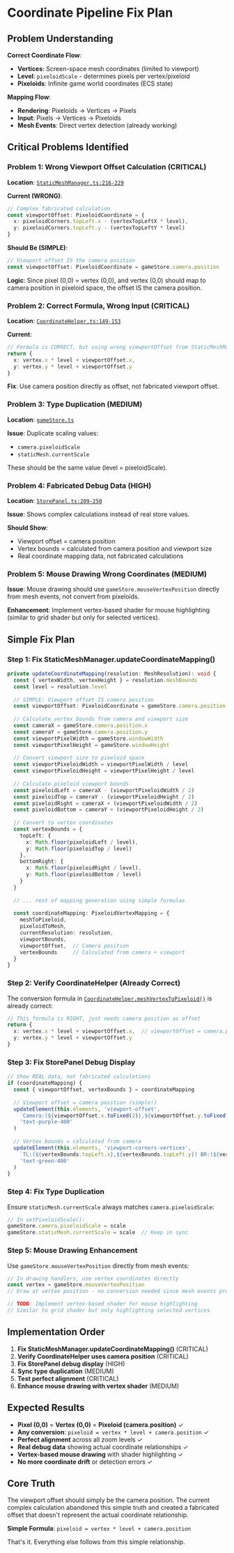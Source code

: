 # Coordinate Pipeline Fix Plan

## Problem Understanding

**Correct Coordinate Flow**:
- **Vertices**: Screen-space mesh coordinates (limited to viewport)
- **Level**: `pixeloidScale` - determines pixels per vertex/pixeloid  
- **Pixeloids**: Infinite game world coordinates (ECS state)

**Mapping Flow**:
- **Rendering**: Pixeloids → Vertices → Pixels
- **Input**: Pixels → Vertices → Pixeloids
- **Mesh Events**: Direct vertex detection (already working)

## Critical Problems Identified

### **Problem 1: Wrong Viewport Offset Calculation** (CRITICAL)

**Location**: [`StaticMeshManager.ts:216-229`](app/src/game/StaticMeshManager.ts:216)

**Current (WRONG)**:
```typescript
// Complex fabricated calculation
const viewportOffset: PixeloidCoordinate = {
  x: pixeloidCorners.topLeft.x - (vertexTopLeftX * level),
  y: pixeloidCorners.topLeft.y - (vertexTopLeftY * level)
}
```

**Should Be (SIMPLE)**:
```typescript
// Viewport offset IS the camera position
const viewportOffset: PixeloidCoordinate = gameStore.camera.position
```

**Logic**: Since pixel (0,0) = vertex (0,0), and vertex (0,0) should map to camera position in pixeloid space, the offset IS the camera position.

### **Problem 2: Correct Formula, Wrong Input** (CRITICAL)

**Location**: [`CoordinateHelper.ts:149-153`](app/src/game/CoordinateHelper.ts:149)

**Current**:
```typescript
// Formula is CORRECT, but using wrong viewportOffset from StaticMeshManager
return {
  x: vertex.x * level + viewportOffset.x,
  y: vertex.y * level + viewportOffset.y
}
```

**Fix**: Use camera position directly as offset, not fabricated viewport offset.

### **Problem 3: Type Duplication** (MEDIUM)

**Location**: [`gameStore.ts`](app/src/store/gameStore.ts:31)

**Issue**: Duplicate scaling values:
- `camera.pixeloidScale` 
- `staticMesh.currentScale`

These should be the same value (level = pixeloidScale).

### **Problem 4: Fabricated Debug Data** (HIGH)

**Location**: [`StorePanel.ts:209-250`](app/src/ui/StorePanel.ts:209)

**Issue**: Shows complex calculations instead of real store values.

**Should Show**:
- Viewport offset = camera position
- Vertex bounds = calculated from camera position and viewport size
- Real coordinate mapping data, not fabricated calculations

### **Problem 5: Mouse Drawing Wrong Coordinates** (MEDIUM)

**Issue**: Mouse drawing should use `gameStore.mouseVertexPosition` directly from mesh events, not convert from pixeloids.

**Enhancement**: Implement vertex-based shader for mouse highlighting (similar to grid shader but only for selected vertices).

## Simple Fix Plan

### **Step 1: Fix StaticMeshManager.updateCoordinateMapping()**

```typescript
private updateCoordinateMapping(resolution: MeshResolution): void {
  const { vertexWidth, vertexHeight } = resolution.meshBounds
  const level = resolution.level
  
  // SIMPLE: Viewport offset IS camera position
  const viewportOffset: PixeloidCoordinate = gameStore.camera.position
  
  // Calculate vertex bounds from camera and viewport size
  const cameraX = gameStore.camera.position.x
  const cameraY = gameStore.camera.position.y
  const viewportPixelWidth = gameStore.windowWidth
  const viewportPixelHeight = gameStore.windowHeight
  
  // Convert viewport size to pixeloid space
  const viewportPixeloidWidth = viewportPixelWidth / level
  const viewportPixeloidHeight = viewportPixelHeight / level
  
  // Calculate pixeloid viewport bounds
  const pixeloidLeft = cameraX - (viewportPixeloidWidth / 2)
  const pixeloidTop = cameraY - (viewportPixeloidHeight / 2)
  const pixeloidRight = cameraX + (viewportPixeloidWidth / 2)
  const pixeloidBottom = cameraY + (viewportPixeloidHeight / 2)
  
  // Convert to vertex coordinates
  const vertexBounds = {
    topLeft: { 
      x: Math.floor(pixeloidLeft / level), 
      y: Math.floor(pixeloidTop / level) 
    },
    bottomRight: { 
      x: Math.floor(pixeloidRight / level),
      y: Math.floor(pixeloidBottom / level)
    }
  }
  
  // ... rest of mapping generation using simple formulas
  
  const coordinateMapping: PixeloidVertexMapping = {
    meshToPixeloid,
    pixeloidToMesh,
    currentResolution: resolution,
    viewportBounds,
    viewportOffset,  // Camera position
    vertexBounds     // Calculated from camera + viewport
  }
}
```

### **Step 2: Verify CoordinateHelper (Already Correct)**

The conversion formula in [`CoordinateHelper.meshVertexToPixeloid()`](app/src/game/CoordinateHelper.ts:149) is already correct:

```typescript
// This formula is RIGHT, just needs camera position as offset
return {
  x: vertex.x * level + viewportOffset.x,  // viewportOffset = camera.position
  y: vertex.y * level + viewportOffset.y
}
```

### **Step 3: Fix StorePanel Debug Display**

```typescript
// Show REAL data, not fabricated calculations
if (coordinateMapping) {
  const { viewportOffset, vertexBounds } = coordinateMapping
  
  // Viewport offset = camera position (simple!)
  updateElement(this.elements, 'viewport-offset',
    `Camera:(${viewportOffset.x.toFixed(2)},${viewportOffset.y.toFixed(2)})`,
    'text-purple-400'
  )
  
  // Vertex bounds = calculated from camera
  updateElement(this.elements, 'viewport-corners-vertices',
    `TL:(${vertexBounds.topLeft.x},${vertexBounds.topLeft.y}) BR:(${vertexBounds.bottomRight.x},${vertexBounds.bottomRight.y})`,
    'text-green-400'
  )
}
```

### **Step 4: Fix Type Duplication**

Ensure `staticMesh.currentScale` always matches `camera.pixeloidScale`:

```typescript
// In setPixeloidScale():
gameStore.camera.pixeloidScale = scale
gameStore.staticMesh.currentScale = scale  // Keep in sync
```

### **Step 5: Mouse Drawing Enhancement**

Use `gameStore.mouseVertexPosition` directly from mesh events:

```typescript
// In drawing handlers, use vertex coordinates directly
const vertex = gameStore.mouseVertexPosition
// Draw at vertex position - no conversion needed since mesh events provide perfect coordinates

// TODO: Implement vertex-based shader for mouse highlighting
// Similar to grid shader but only highlighting selected vertices
```

## Implementation Order

1. **Fix StaticMeshManager.updateCoordinateMapping()** (CRITICAL)
2. **Verify CoordinateHelper uses camera position** (CRITICAL) 
3. **Fix StorePanel debug display** (HIGH)
4. **Sync type duplication** (MEDIUM)
5. **Test perfect alignment** (CRITICAL)
6. **Enhance mouse drawing with vertex shader** (MEDIUM)

## Expected Results

- **Pixel (0,0)** = **Vertex (0,0)** = **Pixeloid (camera.position)** ✓
- **Any conversion**: `pixeloid = vertex * level + camera.position` ✓
- **Perfect alignment** across all zoom levels ✓
- **Real debug data** showing actual coordinate relationships ✓
- **Vertex-based mouse drawing** with shader highlighting ✓
- **No more coordinate drift** or detection errors ✓

## Core Truth

The viewport offset should simply be the camera position. The current complex calculation abandoned this simple truth and created a fabricated offset that doesn't represent the actual coordinate relationship.

**Simple Formula**: `pixeloid = vertex * level + camera.position`

That's it. Everything else follows from this simple relationship.
